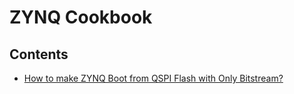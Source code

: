# ZYNQ Cookbook #

## Contents ##
- [How to make ZYNQ Boot from QSPI Flash with Only Bitstream?](recipe/ZynqConfigBitFromQspi.md)
